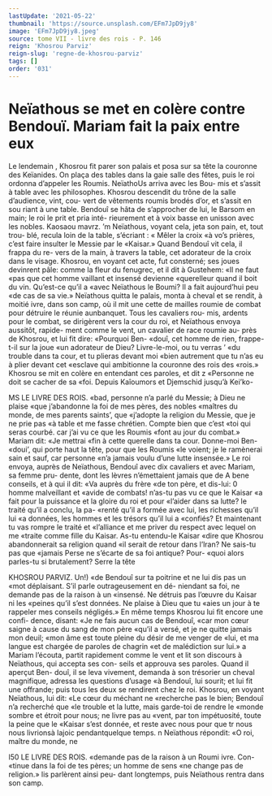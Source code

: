 ```yaml
---
lastUpdate: '2021-05-22'
thumbnail: 'https://source.unsplash.com/EFm7JpD9jy8'
image: 'EFm7JpD9jy8.jpeg'
source: tome VII - livre des rois - P. 146
reign: 'Khosrou Parviz'
reign-slug: 'regne-de-khosrou-parviz'
tags: []
order: '031'
---
```


# Neïathous se met en colère contre Bendouï. Mariam fait la paix entre eux

Le lendemain , Khosrou fit parer son palais et posa sur sa tête la couronne des Keïanides. On plaça des tables dans la gaie salle des fêtes, puis le roi ordonna d’appeler les Roumis. NeïathoUs arriva avec les Bou-
mis et s’assit à table avec les philosophes. Khosrou descendit du trône de la salle d’audience, vint, cou- vert de vêtements roumis brodés d’or, et s’assit en
sou riant à une table. Bendouî se hâta de s’approcher
de lui, le Barsom en main; le roi le prit et pria inté- rieurement et à voix basse en unisson avec les nobles.
Kaosaou mavrz. ’m
Neïathous, voyant cela, jeta son pain, et, tout trou- blé, recula loin de la table, s’écriant : « Mêler la croix
«à vo’s prières, c’est faire insulter le Messie par le «Kaisar.» Quand Bendouî vit cela, il frappa du re-
vers de la main, à travers la table, cet adorateur de la croix dans le visage. Khosrou, en voyant cet acte, fut consterné; ses joues devinrent pâle: comme la fleur du fenugrec, et il dit à Gustehem: «Il ne faut «pas que cet homme vaillant et insensé devienne «querelleur quand il boit du vin. Qu’est-ce qu’il a
«avec Neïathous le Boumi? Il a fait aujourd’hui peu
«de cas de sa vie.»
Neïathous quitta le palais, monta à cheval et se rendit, à moitié ivre, dans son camp, où il mit une
cette de mailles roumie de combat pour détruire le réunie aunbanquet. Tous les cavaliers rou- mis, ardents pour le combat, se dirigèrent vers la cour du roi, et Neïathous envoya aussitôt, rapide- ment comme le vent, un cavalier de race roumie au- près de Khosrou, et lui fit dire: «Pourquoi Ben- «douî, cet homme de rien, frappe-t-il sur la joue
«un adorateur de Dieu? Livre-le-moi, ou tu verras ’ «du trouble dans ta cour, et tu plieras devant moi «bien autrement que tu n’as eu à plier devant cet «esclave qui ambitionne la couronne des rois des «rois.» Khosrou se mit en colère en entendant ces paroles, et dit z «Personne ne doit se cacher de sa «foi. Depuis Kaîoumors et Djemschid jusqu’à Kei’ko-

MS LE LIVRE DES ROIS.
«bad, personne n’a parlé du Messie; à Dieu ne plaise
«que j’abandonne la foi de mes pères, des nobles «maîtres du monde, de mes parents saints’, que «j’adopte la religion du Messie, que je ne prie pas «à table et me fasse chrétien. Compte bien que c’est
«toi qui seras courbé. car j’ai vu ce que les Roumis «font au jour du combat.» Mariam dit: «Je mettrai «fin à cette querelle dans ta cour. Donne-moi Ben- «doui’, qui porte haut la tête, pour que les Roumis «le voient; je le ramènerai sain et sauf, car personne «n’a jamais voulu d’une lutte insensée.»
Le roi envoya, auprès de Neïathous, Bendouî
avec dix cavaliers et avec Mariam, sa femme pru- dente, dont les lèvres n’émettaient jamais que de A
bene conseils, et à qui il dit: «Va auprès du frère
«de ton père, et dis-lui: 0 homme malveillant et «avide de combats! n’as-tu pas vu ce que le Kaisar
«a fait pour la puissance et la gloire du roi et pour «l’aider dans sa lutte? le traité qu’il a conclu, la pa-
«renté qu’il a formée avec lui, les richesses qu’il lui
«a données, les hommes et les trésors qu’il lui a
«confiés? Et maintenant tu vas rompre le traité et «l’alliance et me priver du respect avec lequel on me «traite comme fille du Kaisar. As-tu entendu-le Kaisar «dire que Khosrou abandonnerait sa religion quand «il serait de retour dans l’lran? Ne sais-tu pas que «jamais Perse ne s’écarte de sa foi antique? Pour-
«quoi alors parles-tu si brutalement? Serre la tête

KHOSROU PARVIZ. Un!) «de Bendouî sur ta poitrine et ne lui dis pas un
«mot déplaisant. S’il parle outrageusement en dé-
niendant sa foi, ne demande pas de la raison à un «insensé. Ne détruis pas l’œuvre du Kaisar ni les
«peines qu’il s’est données. Ne plaise à Dieu que tu
«aies un jour à te rappeler mes conseils négligés.»
En même temps Khosrou lui fit encore une confi- dence, disant: «Je ne fais aucun cas de Bendouî, «car mon cœur saigne à cause du sang de mon père «qu’il a versé, et je ne quitte jamais mon deuil;
«mon âme est toute pleine du désir de me venger de «lui, et ma langue est chargée de paroles de chagrin
«et de malédiction sur lui.» a
Mariam l’écouta, partit rapidement comme le vent
et lit son discours à Neïathous, qui accepta ses con- seils et approuva ses paroles. Quand il aperçut Ben- douî, il se leva vivement, demanda à son trésorier
un cheval magnifique, adressa les questions d’usage
«à Bendouî, lui sourit; et lui fit une offrande; puis
tous les deux se rendirent chez le roi. Khosrou, en voyant Neïathous, lui dit: «Le cœur du méchant ne «recherche pas le bien; Bendouî n’a recherché que
«le trouble et la lutte, mais garde-toi de rendre le «monde sombre et étroit pour nous; ne livre pas au «vent, par ton impétuosité, toute la peine que le «Kaisar s’est donnée, et reste avec nous pour que
tr nous nous livrionsà lajoic pendantquelque temps. n Neïathous répondit: «O roi, maître du monde, ne

l50 LE LIVRE DES ROIS.
«demande pas de la raison à un Roumi ivre. Con- «tinue dans la foi de tes pères; un homme de sens «ne change pas de religion.» lis parlèrent ainsi peu- dant longtemps, puis Neïathous rentra dans son camp.
